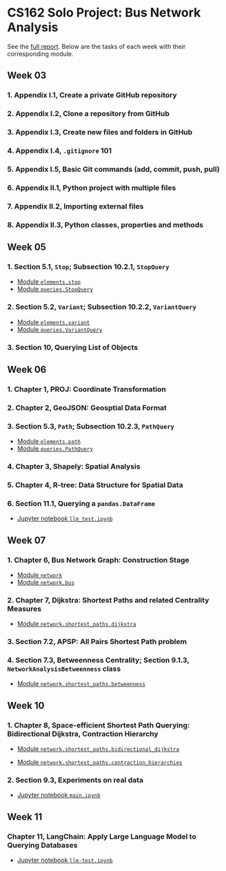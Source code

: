 # CS162 Solo Project: Bus Network Analysis
See the [full report](./CS162_Project_Report.pdf).
Below are the tasks of each week with their corresponding module.

## Week 03
### 1. Appendix I.1, Create a private GitHub repository
### 2. Appendix I.2, Clone a repository from GitHub
### 3. Appendix I.3, Create new files and folders in GitHub
### 4. Appendix I.4, `.gitignore` 101
### 5. Appendix I.5, Basic Git commands (add, commit, push, pull)
### 6. Appendix II.1, Python project with multiple files
### 7. Appendix II.2, Importing external files
### 8. Appendix II.3, Python classes, properties and methods

## Week 05
### 1. Section 5.1, `Stop`; Subsection 10.2.1, `StopQuery`
* [Module `elements.stop`](./elements/stop/)
* [Module `queries.StopQuery`](./queries/stop_query/)

### 2. Section 5.2, `Variant`; Subsection 10.2.2, `VariantQuery`
* [Module `elements.variant`](./elements/variant/)
* [Module `queries.VariantQuery`](./queries/variant_query/)

### 3. Section 10, Querying List of Objects
## Week 06
### 1. Chapter 1, PROJ: Coordinate Transformation
### 2. Chapter 2, GeoJSON: Geosptial Data Format
### 3. Section 5.3, `Path`; Subsection 10.2.3, `PathQuery`
* [Module `elements.path`](./elements/path/)
* [Module `queries.PathQuery`](./queries/path_query/)
### 4. Chapter 3, Shapely: Spatial Analysis
### 5. Chapter 4, R-tree: Data Structure for Spatial Data
### 6. Section 11.1, Querying a `pandas.DataFrame`
* [Jupyter notebook `llm_test.ipynb`](./llm-test.ipynb)

## Week 07
### 1. Chapter 6, Bus Network Graph: Construction Stage
* [Module `network`](./network/)
* [Module `network.bus`](./network/bus/)

### 2. Chapter 7, Dijkstra: Shortest Paths and related Centrality Measures
* [Module `network.shortest_paths.dijkstra`](./network/shortest_paths/dijkstra.py)

### 3. Section 7.2, APSP: All Pairs Shortest Path problem

### 4. Section 7.3, Betweenness Centrality; Section 9.1.3, `NetworkAnalysisBetweenness` class
* [Module `network.shortest_paths.betweenness`](./network/shortest_paths/betweenness.py)

## Week 10
### 1. Chapter 8, Space-efficient Shortest Path Querying: Bidirectional Dijkstra, Contraction Hierarchy
* [Module `network.shortest_paths.bidirectional_dijkstra`](./network/shortest_paths/bidirectional_dijkstra.py)

* [Module `network.shortest_paths.contraction_hierarchies`](./network/shortest_paths/contraction_hierarchies)

### 2. Section 9.3, Experiments on real data
* [Jupyter notebook `main.ipynb`](./main.ipynb)

## Week 11
### Chapter 11, LangChain: Apply Large Language Model to Querying Databases
* [Jupyter notebook `llm-test.ipynb`](./llm-test.ipynb)